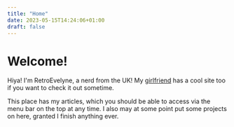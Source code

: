 ```yaml
---
title: "Home"
date: 2023-05-15T14:24:06+01:00
draft: false
---
```


# Welcome!
Hiya! I'm RetroEvelyne, a nerd from the UK! My [girlfriend](https://spyhoodle.me) has a cool
site too if you want to check it out sometime.

This place has my articles, which you should be able to access via the menu bar on the top at any
time. I also may at some point put some projects on here, granted I finish anything ever.
